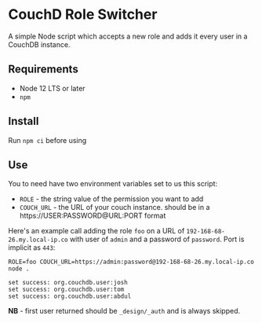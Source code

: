 # CouchD Role Switcher
A simple Node script which accepts a new role and adds it every user in a CouchDB instance. 

## Requirements

* Node 12 LTS or later
* `npm`

## Install

Run `npm ci` before using

## Use

You to need have two environment variables set to us this script:

* `ROLE` - the string value of the permission you want to add
* `COUCH_URL` - the URL of your couch instance. should be in a https://USER:PASSWORD@URL:PORT format

Here's an example call adding the role `foo` on a URL of `192-168-68-26.my.local-ip.co` with user of `admin` 
and a password of `password`. Port is implicit as `443`:

```shell
ROLE=foo COUCH_URL=https://admin:password@192-168-68-26.my.local-ip.co node .

set success: org.couchdb.user:josh
set success: org.couchdb.user:tom
set success: org.couchdb.user:abdul
```

**NB** - first user returned should be `_design/_auth` and is always skipped.
